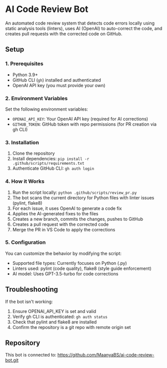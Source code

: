 # AI Code Review Bot

An automated code review system that detects code errors locally using static analysis tools (linters), uses AI (OpenAI) to auto-correct the code, and creates pull requests with the corrected code on GitHub.

## Setup

### 1. Prerequisites

- Python 3.9+
- GitHub CLI (`gh`) installed and authenticated
- OpenAI API key (you must provide your own)

### 2. Environment Variables

Set the following environment variables:

- `OPENAI_API_KEY`: Your OpenAI API key (required for AI corrections)
- `GITHUB_TOKEN`: GitHub token with repo permissions (for PR creation via gh CLI)

### 3. Installation

1. Clone the repository
2. Install dependencies: `pip install -r .github/scripts/requirements.txt`
3. Authenticate GitHub CLI: `gh auth login`

### 4. How it Works

1. Run the script locally: `python .github/scripts/review_pr.py`
2. The bot scans the current directory for Python files with linter issues (pylint, flake8)
3. For each issue, it uses OpenAI to generate a code fix
4. Applies the AI-generated fixes to the files
5. Creates a new branch, commits the changes, pushes to GitHub
6. Creates a pull request with the corrected code
7. Merge the PR in VS Code to apply the corrections

### 5. Configuration

You can customize the behavior by modifying the script:

- Supported file types: Currently focuses on Python (.py)
- Linters used: pylint (code quality), flake8 (style guide enforcement)
- AI model: Uses GPT-3.5-turbo for code corrections

## Troubleshooting

If the bot isn't working:

1. Ensure OPENAI_API_KEY is set and valid
2. Verify gh CLI is authenticated: `gh auth status`
3. Check that pylint and flake8 are installed
4. Confirm the repository is a git repo with remote origin set

## Repository

This bot is connected to: https://github.com/MaanyaBS/ai-code-review-bot.git
